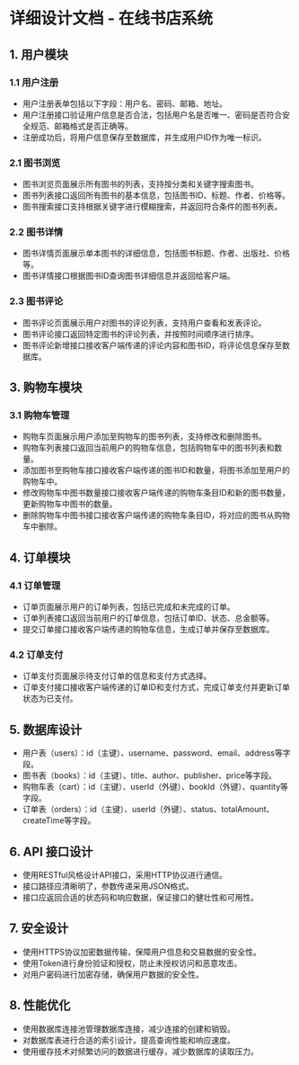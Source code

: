 # 详细设计文档 - 在线书店系统

## 1. 用户模块

### 1.1 用户注册

- 用户注册表单包括以下字段：用户名、密码、邮箱、地址。
- 用户注册接口验证用户信息是否合法，包括用户名是否唯一、密码是否符合安全规范、邮箱格式是否正确等。
- 注册成功后，将用户信息保存至数据库，并生成用户ID作为唯一标识。

### 2.1 图书浏览

- 图书浏览页面展示所有图书的列表，支持按分类和关键字搜索图书。
- 图书列表接口返回所有图书的基本信息，包括图书ID、标题、作者、价格等。
- 图书搜索接口支持根据关键字进行模糊搜索，并返回符合条件的图书列表。

### 2.2 图书详情

- 图书详情页面展示单本图书的详细信息，包括图书标题、作者、出版社、价格等。
- 图书详情接口根据图书ID查询图书详细信息并返回给客户端。

### 2.3 图书评论

- 图书评论页面展示用户对图书的评论列表，支持用户查看和发表评论。
- 图书评论接口返回特定图书的评论列表，并按照时间顺序进行排序。
- 图书评论新增接口接收客户端传递的评论内容和图书ID，将评论信息保存至数据库。

## 3. 购物车模块

### 3.1 购物车管理

- 购物车页面展示用户添加至购物车的图书列表，支持修改和删除图书。
- 购物车列表接口返回当前用户的购物车信息，包括购物车中的图书列表和数量。
- 添加图书至购物车接口接收客户端传递的图书ID和数量，将图书添加至用户的购物车中。
- 修改购物车中图书数量接口接收客户端传递的购物车条目ID和新的图书数量，更新购物车中图书的数量。
- 删除购物车中图书接口接收客户端传递的购物车条目ID，将对应的图书从购物车中删除。

## 4. 订单模块

### 4.1 订单管理

- 订单页面展示用户的订单列表，包括已完成和未完成的订单。
- 订单列表接口返回当前用户的订单信息，包括订单ID、状态、总金额等。
- 提交订单接口接收客户端传递的购物车信息，生成订单并保存至数据库。

### 4.2 订单支付

- 订单支付页面展示待支付订单的信息和支付方式选择。
- 订单支付接口接收客户端传递的订单ID和支付方式，完成订单支付并更新订单状态为已支付。

## 5. 数据库设计

- 用户表（users）：id（主键）、username、password、email、address等字段。
- 图书表（books）：id（主键）、title、author、publisher、price等字段。
- 购物车表（cart）：id（主键）、userId（外键）、bookId（外键）、quantity等字段。
- 订单表（orders）：id（主键）、userId（外键）、status、totalAmount、createTime等字段。

## 6. API 接口设计

- 使用RESTful风格设计API接口，采用HTTP协议进行通信。
- 接口路径应清晰明了，参数传递采用JSON格式。
- 接口应返回合适的状态码和响应数据，保证接口的健壮性和可用性。

## 7. 安全设计

- 使用HTTPS协议加密数据传输，保障用户信息和交易数据的安全性。
- 使用Token进行身份验证和授权，防止未授权访问和恶意攻击。
- 对用户密码进行加密存储，确保用户数据的安全性。

## 8. 性能优化

- 使用数据库连接池管理数据库连接，减少连接的创建和销毁。
- 对数据库表进行合适的索引设计，提高查询性能和响应速度。
- 使用缓存技术对频繁访问的数据进行缓存，减少数据库的读取压力。